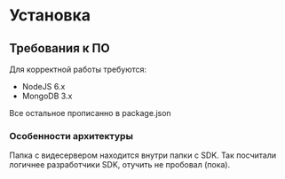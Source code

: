 # Установка
## Требования к ПО
Для корректной работы требуются:
+ NodeJS 6.x
+ MongoDB 3.x

Все остальное прописанно в package.json
### Особенности архитектуры
Папка с видесервером находится внутри папки с SDK. Так посчитали логичнее разработчики SDK, отучить не пробовал (пока). 